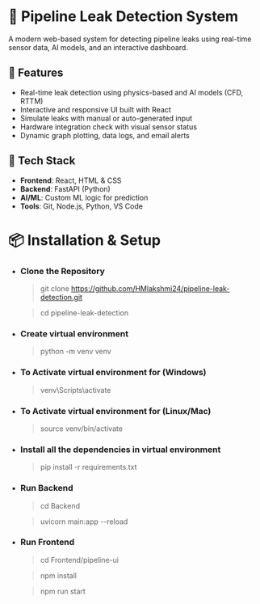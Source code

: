 # 🚨 Pipeline Leak Detection System

A modern web-based system for detecting pipeline leaks using real-time sensor data, AI models, and an interactive dashboard.

## 🔧 Features

- Real-time leak detection using physics-based and AI models (CFD, RTTM)
- Interactive and responsive UI built with React
- Simulate leaks with manual or auto-generated input
- Hardware integration check with visual sensor status
- Dynamic graph plotting, data logs, and email alerts

## 🚀 Tech Stack

- **Frontend**: React, HTML & CSS   
- **Backend**: FastAPI (Python)
- **AI/ML**: Custom ML logic for prediction
- **Tools**: Git, Node.js, Python, VS Code

# 📦 Installation & Setup

- ### Clone the Repository
  > git clone https://github.com/HMlakshmi24/pipeline-leak-detection.git

  > cd pipeline-leak-detection

- ### Create virtual environment
  > python -m venv venv

- ### To Activate virtual environment for (Windows)
  > venv\Scripts\activate

- ### To Activate virtual environment for (Linux/Mac)
  > source venv/bin/activate

- ### Install all the dependencies in virtual environment
  > pip install -r requirements.txt

- ### Run Backend
  > cd Backend

  > uvicorn main:app --reload

- ### Run Frontend
  > cd Frontend/pipeline-ui

  > npm install

  > npm run start
